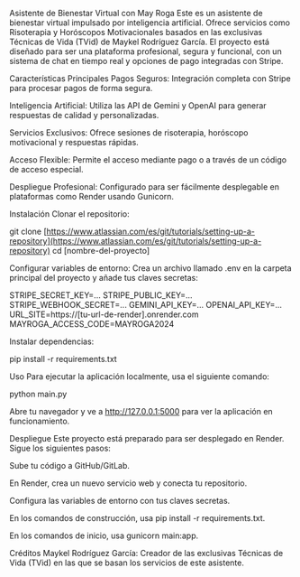 Asistente de Bienestar Virtual con May Roga
Este es un asistente de bienestar virtual impulsado por inteligencia artificial. Ofrece servicios como Risoterapia y Horóscopos Motivacionales basados en las exclusivas Técnicas de Vida (TVid) de Maykel Rodríguez García. El proyecto está diseñado para ser una plataforma profesional, segura y funcional, con un sistema de chat en tiempo real y opciones de pago integradas con Stripe.

Características Principales
Pagos Seguros: Integración completa con Stripe para procesar pagos de forma segura.

Inteligencia Artificial: Utiliza las API de Gemini y OpenAI para generar respuestas de calidad y personalizadas.

Servicios Exclusivos: Ofrece sesiones de risoterapia, horóscopo motivacional y respuestas rápidas.

Acceso Flexible: Permite el acceso mediante pago o a través de un código de acceso especial.

Despliegue Profesional: Configurado para ser fácilmente desplegable en plataformas como Render usando Gunicorn.

Instalación
Clonar el repositorio:

git clone [https://www.atlassian.com/es/git/tutorials/setting-up-a-repository](https://www.atlassian.com/es/git/tutorials/setting-up-a-repository)
cd [nombre-del-proyecto]

Configurar variables de entorno:
Crea un archivo llamado .env en la carpeta principal del proyecto y añade tus claves secretas:

STRIPE_SECRET_KEY=...
STRIPE_PUBLIC_KEY=...
STRIPE_WEBHOOK_SECRET=...
GEMINI_API_KEY=...
OPENAI_API_KEY=...
URL_SITE=https://[tu-url-de-render].onrender.com
MAYROGA_ACCESS_CODE=MAYROGA2024

Instalar dependencias:

pip install -r requirements.txt

Uso
Para ejecutar la aplicación localmente, usa el siguiente comando:

python main.py

Abre tu navegador y ve a http://127.0.0.1:5000 para ver la aplicación en funcionamiento.

Despliegue
Este proyecto está preparado para ser desplegado en Render. Sigue los siguientes pasos:

Sube tu código a GitHub/GitLab.

En Render, crea un nuevo servicio web y conecta tu repositorio.

Configura las variables de entorno con tus claves secretas.

En los comandos de construcción, usa pip install -r requirements.txt.

En los comandos de inicio, usa gunicorn main:app.

Créditos
Maykel Rodríguez García: Creador de las exclusivas Técnicas de Vida (TVid) en las que se basan los servicios de este asistente.
